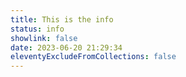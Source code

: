 ```yaml
---
title: This is the info
status: info
showlink: false
date: 2023-06-20 21:29:34
eleventyExcludeFromCollections: false
---
```

